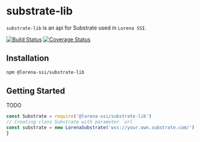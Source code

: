# substrate-lib

`substrate-lib` is an api for Substrate used in `Lorena SSI`.

[![Build Status](https://travis-ci.com/lorena-ssi/substrate-lib.svg?branch=master)](https://travis-ci.com/lorena-ssi/substrate-lib)
[![Coverage Status](https://coveralls.io/repos/github/lorena-ssi/substrate-lib/badge.svg?branch=master)](https://coveralls.io/github/lorena-ssi/substrate-lib?branch=master)

## Installation

```bash
npm @lorena-ssi/substrate-lib
```

## Getting Started

TODO

```javascript
const Substrate = require('@lorena-ssi/substrate-lib')
// Creating class Substrate with parameter `url`
const substrate = new LorenaSubstrate('wss://your.own.substrate.com/')
}
```
